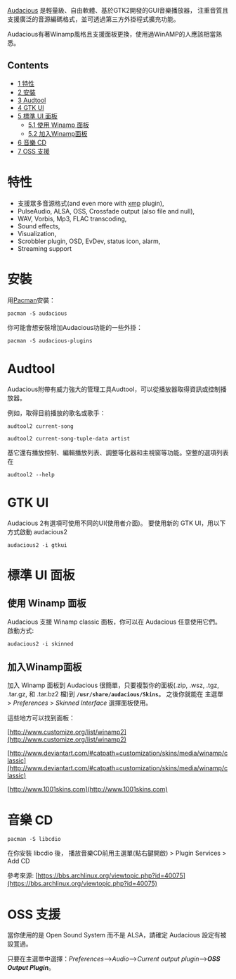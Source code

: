 [Audacious](http://audacious-media-player.org/) 是輕量級、自由軟體、基於GTK2開發的GUI音樂播放器， 注重音質且支援廣泛的音源編碼格式，並可透過第三方外掛程式擴充功能。

Audacious有著Winamp風格且支援面板更換，使用過WinAMP的人應該相當熟悉。

## Contents

*   [1 特性](#特性)
*   [2 安裝](#安裝)
*   [3 Audtool](#Audtool)
*   [4 GTK UI](#GTK_UI)
*   [5 標準 UI 面板](#標準_UI_面板)
    *   [5.1 使用 Winamp 面板](#使用_Winamp_面板)
    *   [5.2 加入Winamp面板](#加入Winamp面板)
*   [6 音樂 CD](#音樂_CD)
*   [7 OSS 支援](#OSS_支援)

# 特性

*   支援眾多音源格式(and even more with [xmp](https://aur.archlinux.org/packages/xmp/) plugin),
*   PulseAudio, ALSA, OSS, Crossfade output (also file and null),
*   WAV, Vorbis, Mp3, FLAC transcoding,
*   Sound effects,
*   Visualization,
*   Scrobbler plugin, OSD, EvDev, status icon, alarm,
*   Streaming support

# 安裝

用[Pacman](/index.php/Pacman "Pacman")安裝：

```
pacman -S audacious

```

你可能會想安裝增加Audacious功能的一些外掛：

```
pacman -S audacious-plugins

```

# Audtool

Audacious附帶有威力強大的管理工具Audtool，可以從播放器取得資訊或控制播放器。

例如，取得目前播放的歌名或歌手：

```
audtool2 current-song

```

```
audtool2 current-song-tuple-data artist

```

基它還有播放控制、編輯播放列表、調整等化器和主視窗等功能。空整的選項列表在

```
audtool2 --help

```

# GTK UI

Audacious 2有選項可使用不同的UI(使用者介面)。 要使用新的 GTK UI，用以下方式啟動 audacious2

```
audacious2 -i gtkui

```

# 標準 UI 面板

## 使用 Winamp 面板

Audacious 支援 Winamp classic 面板，你可以在 Audacious 任意使用它們。 啟動方式:

```
audacious2 -i skinned

```

## 加入Winamp面板

加入 Winamp 面板到 Audacious 很簡單，只要複製你的面板(.zip, .wsz, .tgz, .tar.gz, 和 .tar.bz2 檔)到 **`/usr/share/audacious/Skins`**。 之後你就能在 主選單 > *Preferences* > *Skinned Interface* 選擇面板使用。

這些地方可以找到面板：

[http://www.customize.org/list/winamp2](http://www.customize.org/list/winamp2)

[http://www.deviantart.com/#catpath=customization/skins/media/winamp/classic](http://www.deviantart.com/#catpath=customization/skins/media/winamp/classic)

[http://www.1001skins.com](http://www.1001skins.com)

# 音樂 CD

```
pacman -S libcdio

```

在你安裝 libcdio 後， 播放音樂CD前用主選單(點右鍵開啟) > Plugin Services > Add CD

參考來源: [https://bbs.archlinux.org/viewtopic.php?id=40075](https://bbs.archlinux.org/viewtopic.php?id=40075)

# OSS 支援

當你使用的是 Open Sound System 而不是 ALSA，請確定 Audacious 設定有被設罝過。

只要在主選單中選擇：*Preferences*-->*Audio*-->*Current output plugin*-->***OSS Output Plugin***。